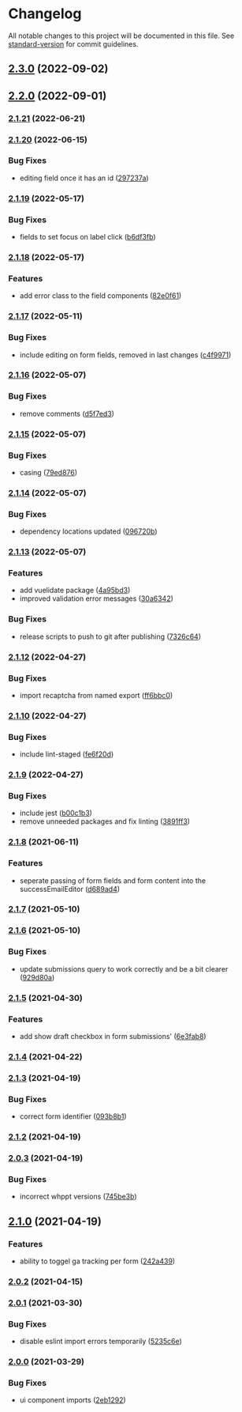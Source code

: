 # Changelog

All notable changes to this project will be documented in this file. See [standard-version](https://github.com/conventional-changelog/standard-version) for commit guidelines.

## [2.3.0](https://github.com/whpptjs/form-builder/compare/v2.2.1...v2.3.0) (2022-09-02)

## [2.2.0](https://github.com/whpptjs/form-builder/compare/v2.1.22...v2.2.0) (2022-09-01)

### [2.1.21](https://github.com/whpptjs/form-builder/compare/v2.1.20...v2.1.21) (2022-06-21)

### [2.1.20](https://github.com/whpptjs/form-builder/compare/v2.1.19...v2.1.20) (2022-06-15)


### Bug Fixes

* editing field once it has an id ([297237a](https://github.com/whpptjs/form-builder/commit/297237a7bcc8f1bdc07b8c7d67f13605c31b873d))

### [2.1.19](https://github.com/whpptjs/form-builder/compare/v2.1.18...v2.1.19) (2022-05-17)


### Bug Fixes

* fields to set focus on label click ([b6df3fb](https://github.com/whpptjs/form-builder/commit/b6df3fb6642c70845406446d370e46e1b66f70be))

### [2.1.18](https://github.com/whpptjs/form-builder/compare/v2.1.17...v2.1.18) (2022-05-17)


### Features

* add error class to the field components ([82e0f61](https://github.com/whpptjs/form-builder/commit/82e0f614add74117b0d6518ec61b869a60270a83))

### [2.1.17](https://github.com/whpptjs/form-builder/compare/v2.1.16...v2.1.17) (2022-05-11)


### Bug Fixes

* include editing on form fields, removed in last changes ([c4f9971](https://github.com/whpptjs/form-builder/commit/c4f997182d19b1f4f50c3bb2f936eaeaefff6205))

### [2.1.16](https://github.com/whpptjs/form-builder/compare/v2.1.15...v2.1.16) (2022-05-07)


### Bug Fixes

* remove comments ([d5f7ed3](https://github.com/whpptjs/form-builder/commit/d5f7ed351c1ac5e11e0f60a5d42b65ce08797fac))

### [2.1.15](https://github.com/whpptjs/form-builder/compare/v2.1.14...v2.1.15) (2022-05-07)


### Bug Fixes

* casing ([79ed876](https://github.com/whpptjs/form-builder/commit/79ed876d56dbb337ee60cb84faced00131a5519c))

### [2.1.14](https://github.com/whpptjs/form-builder/compare/v2.1.13...v2.1.14) (2022-05-07)


### Bug Fixes

* dependency locations updated ([096720b](https://github.com/whpptjs/form-builder/commit/096720ba02feb67e9e2c11dee4133257cb44cca2))

### [2.1.13](https://github.com/whpptjs/form-builder/compare/v2.1.12...v2.1.13) (2022-05-07)


### Features

* add vuelidate package ([4a95bd3](https://github.com/whpptjs/form-builder/commit/4a95bd361b3a7a2c9e2f4d996a0092c2dcda4834))
* improved validation error messages ([30a6342](https://github.com/whpptjs/form-builder/commit/30a6342d1ec46006ff912fc14243a1f6693818a5))


### Bug Fixes

* release scripts to push to git after publishing ([7326c64](https://github.com/whpptjs/form-builder/commit/7326c64b28a6e7fa7a9aa12cfa5751e7123997e6))

### [2.1.12](https://github.com/whpptjs/form-builder/compare/v2.1.11...v2.1.12) (2022-04-27)


### Bug Fixes

* import recaptcha from named export ([ff6bbc0](https://github.com/whpptjs/form-builder/commit/ff6bbc02b24e6e5c3395efdeb26b7d3bc06c0e69))

### [2.1.10](https://github.com/whpptjs/form-builder/compare/v2.1.9...v2.1.10) (2022-04-27)


### Bug Fixes

* include lint-staged ([fe6f20d](https://github.com/whpptjs/form-builder/commit/fe6f20dca51bbca84cffb4c4aa419fee7e2c741b))

### [2.1.9](https://github.com/whpptjs/form-builder/compare/v2.1.8...v2.1.9) (2022-04-27)


### Bug Fixes

* include jest ([b00c1b3](https://github.com/whpptjs/form-builder/commit/b00c1b3bc2fc1fafcfd72afcb91812c6f353f468))
* remove unneeded packages and fix linting ([3891ff3](https://github.com/whpptjs/form-builder/commit/3891ff31c1af0ec98680249f458a5122e2810cd7))

### [2.1.8](https://github.com/whpptjs/form-builder/compare/v2.1.7...v2.1.8) (2021-06-11)


### Features

* seperate passing of form fields and form content into the successEmailEditor ([d689ad4](https://github.com/whpptjs/form-builder/commit/d689ad42983b722f689fee33d1668f28ea269721))

### [2.1.7](https://github.com/whpptjs/form-builder/compare/v2.1.6...v2.1.7) (2021-05-10)

### [2.1.6](https://github.com/whpptjs/form-builder/compare/v2.1.5...v2.1.6) (2021-05-10)


### Bug Fixes

* update submissions query to work correctly and be a bit clearer ([929d80a](https://github.com/whpptjs/form-builder/commit/929d80ab98f7b7f14ad3bb173be3a05e7075ed74))

### [2.1.5](https://github.com/whpptjs/form-builder/compare/v2.1.4...v2.1.5) (2021-04-30)


### Features

* add show draft checkbox in form submissions' ([6e3fab8](https://github.com/whpptjs/form-builder/commit/6e3fab89da23c6a4f4232d77717d89cddad78ce5))

### [2.1.4](https://github.com/whpptjs/form-builder/compare/v2.1.3...v2.1.4) (2021-04-22)

### [2.1.3](https://github.com/whpptjs/form-builder/compare/v2.1.2...v2.1.3) (2021-04-19)


### Bug Fixes

* correct form identifier ([093b8b1](https://github.com/whpptjs/form-builder/commit/093b8b12c64667a23d05aae08d4647770c17ffa4))

### [2.1.2](https://github.com/whpptjs/form-builder/compare/v2.1.1...v2.1.2) (2021-04-19)

### [2.0.3](https://github.com/whpptjs/form-builder/compare/v2.1.0...v2.0.3) (2021-04-19)


### Bug Fixes

* incorrect whppt versions ([745be3b](https://github.com/whpptjs/form-builder/commit/745be3b0c99fa91b90436b52e6423859b0b4ad60))

## [2.1.0](https://github.com/whpptjs/form-builder/compare/v2.0.2...v2.1.0) (2021-04-19)


### Features

* ability to toggel ga tracking per form ([242a439](https://github.com/whpptjs/form-builder/commit/242a439fd4ec9e670253b39d273ff1986bfc9c79))

### [2.0.2](https://github.com/whpptjs/form-builder/compare/v2.0.1...v2.0.2) (2021-04-15)

### [2.0.1](https://github.com/whpptjs/form-builder/compare/v2.0.0...v2.0.1) (2021-03-30)


### Bug Fixes

* disable eslint import errors temporarily ([5235c6e](https://github.com/whpptjs/form-builder/commit/5235c6e6da5726047e6d8bb6291e228b11755045))

### [2.0.0](https://github.com/whpptjs/form-builder/compare/v1.1.1...v2.0.0) (2021-03-29)

### Bug Fixes

- ui component imports ([2eb1292](https://github.com/whpptjs/form-builder/commit/2eb12925ecfaf1b25dc0c565452ca96eb212cae9))
